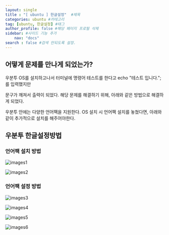 ```yaml
---
layout: single
title : "[ ubuntu ] 한글설정"  #제목
categories: ubuntu #카테고리
tag: [ubuntu, 한글설정] #태그
author_profile: false #해당 페이지 프로필 삭제
sidebar: #사이드 기능 추가
    nav: "docs" 
search : false #검색 안되도록 설정.
---
```


## 어떻게 문제를 만나게 되었는가?

우분투 OS를 설치하고나서 터미널에 명령어 테스트를 한다고 echo "테스트 입니다."; 를 입력했지만 

문구가 깨져서 출력이 되었다. 해당 문제를 해결하기 위해, 아래와 같은 방법으로 해결하게 되었다. 

우분투 안에는 다양한 언어팩을 지원한다. OS 설치 시 언어팩 설치를 놓쳤다면, 아래와 같이 추가적으로 설치를 해주어야한다.



## 우분투 한글설정방법



### 언어팩 설치 방법

![images1]({{site.url}}/images/2024-09-30-first/images1.png)

![images2]({{site.url}}/images/2024-09-30-first/images2.png)

### 언어팩 설정 방법

![images3]({{site.url}}/images/2024-09-30-first/images3.png)

![images4]({{site.url}}/images/2024-09-30-first/images4.png)

![images5]({{site.url}}/images/2024-09-30-first/images5.png)

![images6]({{site.url}}/images/2024-09-30-first/images6.png)


